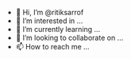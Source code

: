 - 👋 Hi, I’m @ritiksarrof
- 👀 I’m interested in ...
- 🌱 I’m currently learning ...
- 💞️ I’m looking to collaborate on ...
- 📫 How to reach me ...

<!---
ritiksarrof/ritiksarrof is a ✨ special ✨ repository because its `README.md` (this file) appears on your GitHub profile.
You can click the Preview link to take a look at your changes.
--->
